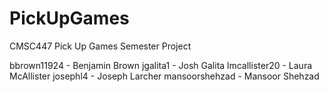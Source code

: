 # PickUpGames
CMSC447 Pick Up Games Semester Project

bbrown11924 - Benjamin Brown
jgalita1 - Josh Galita
lmcallister20 - Laura McAllister
josephl4 - Joseph Larcher
mansoorshehzad	- Mansoor Shehzad